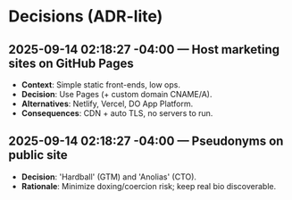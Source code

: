﻿# Decisions (ADR-lite)
## 2025-09-14 02:18:27 -04:00 — Host marketing sites on GitHub Pages
- **Context**: Simple static front-ends, low ops.
- **Decision**: Use Pages (+ custom domain CNAME/A).
- **Alternatives**: Netlify, Vercel, DO App Platform.
- **Consequences**: CDN + auto TLS, no servers to run.

## 2025-09-14 02:18:27 -04:00 — Pseudonyms on public site
- **Decision**: 'Hardball' (GTM) and 'Anolias' (CTO).
- **Rationale**: Minimize doxing/coercion risk; keep real bio discoverable.
